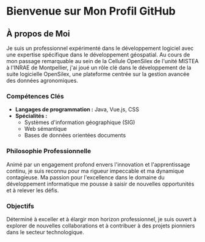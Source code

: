 # Bienvenue sur Mon Profil GitHub

## À propos de Moi

Je suis un professionnel expérimenté dans le développement logiciel avec une expertise spécifique dans le développement géospatial. Au cours de mon passage remarquable au sein de la Cellule OpenSilex de l'unité MISTEA à l'INRAE de Montpellier, j'ai joué un rôle clé dans le développement de la suite logicielle OpenSilex, une plateforme centrée sur la gestion avancée des données agronomiques.

### Compétences Clés
- **Langages de programmation :** Java, Vue.js, CSS
- **Spécialités :**
    - Systèmes d'information géographique (SIG)
    - Web sémantique
    - Bases de données orientées documents

### Philosophie Professionnelle

Animé par un engagement profond envers l'innovation et l'apprentissage continu, je suis reconnu pour ma rigueur impeccable et ma dynamique contagieuse. Ma passion pour l'excellence dans le domaine du développement informatique me pousse à saisir de nouvelles opportunités et à relever les défis.

### Objectifs

Déterminé à exceller et à élargir mon horizon professionnel, je suis ouvert à explorer de nouvelles collaborations et à contribuer à des projets pionniers dans le secteur technologique.